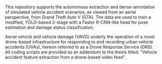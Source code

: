 This repository supports the autonomous extraction and dense-annotation of simulated vehicle accident scenarios, as viewed from an aerial perspective, from Grand Theft Auto V (GTA). The data are used to train a modified, YOLO-based 2-stage with a Faster R-CNN-like head for pose estimation and damage status classification.

Aerial vehicle and vehicle damage (VAVD) underly the operation of a novel drone-based infrastructure for responding to and recording urban vehicle accidents (UVAs), hereon referred to as a Drone Response Service (DRS). All coding scripts are provided as an addendum to the thesis titled: "Vehicle accident feature extraction from a drone-based video feed".

		
 

